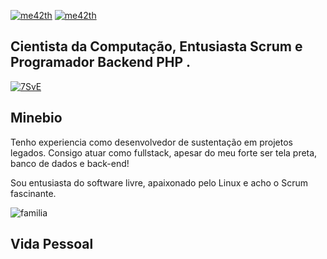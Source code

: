 [![me42th](https://img.shields.io/badge/DEV-PHP-blue)](https://github.com/me42th?tab=repositories) [![me42th](https://img.shields.io/badge/DEV-LARAVEL-green)](https://github.com/me42th?tab=repositories)

Cientista da Computação, Entusiasta Scrum e Programador Backend PHP . 
---------------------------------------------------------

[![7SvE](https://user-images.githubusercontent.com/26856017/89372195-e2c4d400-d6bb-11ea-8dd9-1af0a7bc1e74.gif)](https://www.youtube.com/watch?v=5qap5aO4i9A)

## Minebio

Tenho experiencia como desenvolvedor de sustentação em projetos legados. Consigo atuar como fullstack, apesar do meu forte ser tela preta, banco de dados e back-end!

Sou entusiasta do software livre, apaixonado pelo Linux e acho o Scrum fascinante.

![familia](https://user-images.githubusercontent.com/26856017/94344142-a21a7480-fff3-11ea-9195-dd83918c2361.jpg)

## Vida Pessoal
